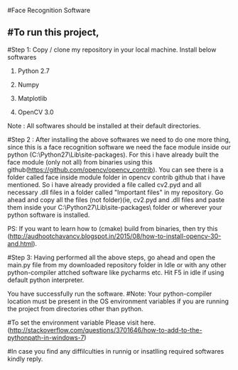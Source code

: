 
#Face Recognition Software

#To run this project, 
--------------------------------------------------------------------------------------------------------
#Step 1: 
Copy / clone my repository in your local machine.
Install below softwares

1. Python 2.7

2. Numpy

3. Matplotlib

4. OpenCV 3.0

Note : All softwares should be installed at their default directories.

#Step 2 :
After installing the above softwares we need to do one more thing, since this is a face recognition software we need the face module inside our python
(C:\Python27\Lib\site-packages). For this i have already built the face module (only not all) from binaries using this github(https://github.com/opencv/opencv_contrib).
You can see there is a folder called face inside module folder in opencv contrib github that i have mentioned. So i have already provided a file called cv2.pyd and all necessary .dll files in a folder called "Important files" in my repository.
Go ahead and copy all the files (not folder)(ie, cv2.pyd and .dll files and paste them inside your C:\Python27\Lib\site-packages\ folder or wherever your python software is installed.

PS: If you want to learn how to (cmake) build from binaries, then try this (http://audhootchavancv.blogspot.in/2015/08/how-to-install-opencv-30-and.html).

#Step 3: 
Having performed all the above steps, go ahead and open the main.py file from my downloaded repository folder in Idle or with any other python-compiler attched software like pycharms etc.
Hit F5 in idle if using default python interpreter.

You have successfully run the software.
#Note:
Your python-compiler location must be present in the OS environment variables if you are running the project from directories other than python.

#To set the environment variable 
Please visit here. (http://stackoverflow.com/questions/3701646/how-to-add-to-the-pythonpath-in-windows-7)


#In case you find any diffilculties in runnig or insatlling required softwares kindly reply.



